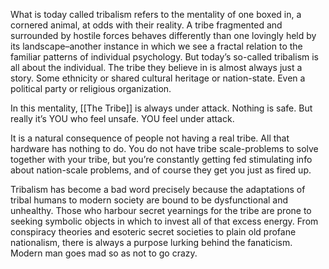 What is today called tribalism refers to the mentality of one boxed in, a cornered animal, at odds with their reality. A tribe fragmented and surrounded by hostile forces behaves differently than one lovingly held by its landscape–another instance in which we see a fractal relation to the familiar patterns of individual psychology. But today’s so-called tribalism is all about the individual. The tribe they believe in is almost always just a story. Some ethnicity or shared cultural heritage or nation-state. Even a political party or religious organization.

In this mentality, [[The Tribe]] is always under attack. Nothing is safe. But really it’s YOU who feel unsafe. YOU feel under attack.

It is a natural consequence of people not having a real tribe. All that hardware has nothing to do. You do not have tribe scale-problems to solve together with your tribe, but you’re constantly getting fed stimulating info about nation-scale problems, and of course they get you just as fired up.

Tribalism has become a bad word precisely because the adaptations of tribal humans to modern society are bound to be dysfunctional and unhealthy. Those who harbour secret yearnings for the tribe are prone to seeking symbolic objects in which to invest all of that excess energy. From conspiracy theories and esoteric secret societies to plain old profane nationalism, there is always a purpose lurking behind the fanaticism. Modern man goes mad so as not to go crazy.